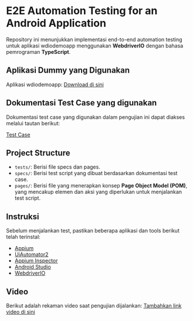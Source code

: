 # E2E Automation Testing for an Android Application

Repository ini menunjukkan implementasi end-to-end automation testing untuk aplikasi wdiodemoapp menggunakan **WebdriverIO** dengan bahasa pemrograman **TypeScript**.

## Aplikasi Dummy yang Digunakan
Aplikasi wdiodemoapp: [Download di sini](https://github.com/webdriverio/native-demo-app/releases/tag/v1.0.8)

## Dokumentasi Test Case yang digunakan
Dokumentasi test case yang digunakan dalam pengujian ini dapat diakses melalui tautan berikut:

[Test Case](https://shorturl.at/nJB1k)

## Project Structure
- `tests/`: Berisi file specs dan pages.
- `specs/`: Berisi test script yang dibuat berdasarkan dokumentasi test case.
- `pages/`: Berisi file yang menerapkan konsep **Page Object Model (POM)**, yang mencakup elemen dan aksi yang diperlukan untuk menjalankan test script.

## Instruksi
Sebelum menjalankan test, pastikan beberapa aplikasi dan tools berikut telah terinstal:
  - [Appium](https://appium.io/docs/en/latest/quickstart/)
  - [UiAutomator2](https://appium.io/docs/en/latest/quickstart/)
  - [Appium Inspector](https://github.com/appium/appium-inspector)
  - [Android Studio](https://developer.android.com/)
  - [WebdriverIO](https://webdriver.io/)

## Video
Berikut adalah rekaman video saat pengujian dijalankan: [Tambahkan link video di sini]()

